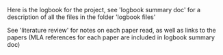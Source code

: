 Here is the logbook for the project, see 'logbook summary doc' for a description of all the files in the folder 'logbook files'

See 'literature review' for notes on each paper read, as well as links to the papers (MLA references for each paper are included in logbook summary doc)

